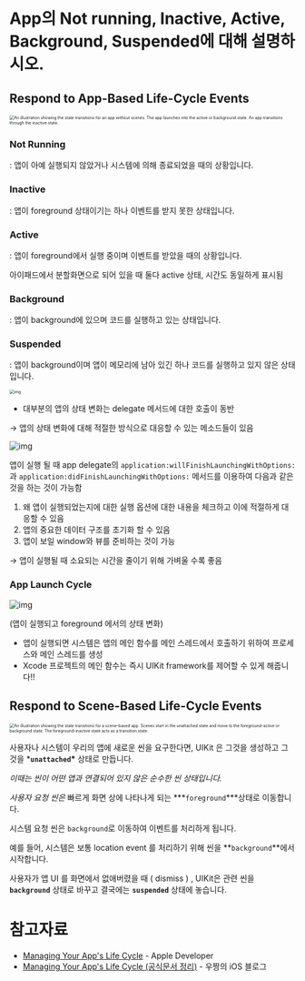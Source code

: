 #  App의 Not running, Inactive, Active, Background, Suspended에 대해 설명하시오.



## Respond to App-Based Life-Cycle Events

<img src="https://docs-assets.developer.apple.com/published/c63cd35863/4d403429-fa30-4706-863f-5e3617ee21d0.png" alt="An illustration showing the state transitions for an app without scenes. The app launches into the active or background state. An app transitions through the inactive state. " style="zoom:50%;" />

### Not Running

: 앱이 아예 실행되지 않았거나 시스템에 의해 종료되었을 때의 상황입니다.

### Inactive

: 앱이 foreground 상태이기는 하나 이벤트를 받지 못한 상태입니다.

### Active

: 앱이 foreground에서 실행 중이며 이벤트를 받았을 때의 상황입니다.

아이패드에서 분할화면으로 되어 있을 때 둘다 active 상태, 시간도 동일하게 표시됨

### Background

: 앱이 background에 있으며 코드를 실행하고 있는 상태입니다.

### Suspended

: 앱이 background이며 앱이 메모리에 남아 있긴 하나 코드를 실행하고 있지 않은 상태입니다.

<img src="https://www.notion.so/image/https%3A%2F%2Fs3-us-west-2.amazonaws.com%2Fsecure.notion-static.com%2Ff0cd5d32-2e76-4b88-a126-e621a9ef73b1%2FUntitled.png?table=block&id=176dca8e-1ce2-4385-83a1-d9556a5897c9&spaceId=fd0602f0-5c84-47c9-931f-7b59490cd6f6&width=770&userId=af69fa72-3202-4872-a481-9206b854df18&cache=v2" alt="img" style="zoom:50%;" />

- 대부분의 앱의 상태 변화는 delegate 메서드에 대한 호출이 동반

→ 앱의 상태 변화에 대해 적절한 방식으로 대응할 수 있는 메소드들이 있음


![img](https://www.notion.so/image/https%3A%2F%2Fs3-us-west-2.amazonaws.com%2Fsecure.notion-static.com%2Fa5cdcb89-0cdc-447c-b9a2-2d0708ddd3ef%2FUntitled.png?table=block&id=7e5f99b8-da30-4950-9ec1-5f78cbf4ee5e&spaceId=fd0602f0-5c84-47c9-931f-7b59490cd6f6&width=1150&userId=af69fa72-3202-4872-a481-9206b854df18&cache=v2)

앱이 실행 될 때 app delegate의 `application:willFinishLaunchingWithOptions:` 과 `application:didFinishLaunchingWithOptions:` 메서드를 이용하여 다음과 같은 것을 하는 것이 가능함

1. 왜 앱이 실행되었는지에 대한 실행 옵션에 대한 내용을 체크하고 이에 적절하게 대응할 수 있음
2. 앱의 중요한 데이터 구조를 초기화 할 수 있음
3. 앱이 보일 window와 뷰를 준비하는 것이 가능

→ 앱이 실행될 때 소요되는 시간을 줄이기 위해 가벼울 수록 좋음

### App Launch Cycle



![img](https://www.notion.so/image/https%3A%2F%2Fs3-us-west-2.amazonaws.com%2Fsecure.notion-static.com%2F0620f37b-38d7-4fee-bdbc-9aaf00e6dc66%2FUntitled.png?table=block&id=34ae3104-8638-46fa-95df-429787910604&spaceId=fd0602f0-5c84-47c9-931f-7b59490cd6f6&width=860&userId=af69fa72-3202-4872-a481-9206b854df18&cache=v2)

(앱이 실행되고 foreground 에서의 상태 변화)

- 앱이 실행되면 시스템은 앱의 메인 함수를 메인 스레드에서 호출하기 위하여 프로세스와 메인 스레드를 생성
- Xcode 프로젝트의 메인 함수는 즉시 UIKit framework를 제어할 수 있게 해줍니다!!

## Respond to Scene-Based Life-Cycle Events

<img src="https://docs-assets.developer.apple.com/published/61283402a3/024b99c5-4ab6-4ee0-bb41-6e6426ec6a64.png" alt="An illustration showing the state transitions for a scene-based app. Scenes start in the unattached state and move to the foreground-active or background state. The foreground-inactive state acts as a transition state." style="zoom:50%;" />

사용자나 시스템이 우리의 앱에 새로운 씬을 요구한다면, UIKit 은 그것을 생성하고 그것을 ***`unattached`\*** 상태로 만듭니다.

*이때는 씬이 어떤 앱과 연결되어 있지 않은 순수한 씬 상태입니다.*

 

*사용자 요청 씬은* 빠르게 화면 상에 나타나게 되는 ***`foreground`\***상태로 이동합니다.

 

시스템 요청 씬은 `background`로 이동하여 이벤트를 처리하게 됩니다.

예를 들어, 시스템은 보통 location event 를 처리하기 위해 씬을 **`background`**에서 시작합니다.

 

사용자가 앱 UI 를 화면에서 없애버렸을 때 ( dismiss ) , UIKit은 관련 씬을 **`background`** 상태로 바꾸고 결국에는 **`suspended`** 상태에 놓습니다.

# 참고자료

- [Managing Your App's Life Cycle](https://developer.apple.com/documentation/uikit/app_and_environment/managing_your_app_s_life_cycle) - Apple Developer
- [Managing Your App's Life Cycle (공식문서 정리)](zoom.us/j/97604281364?pwd=djI5TTEyaWVScU85UmFqQjYvNkxjZz09#success) - 우짱의 iOS 블로그